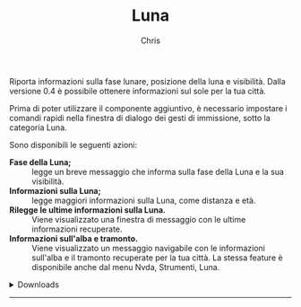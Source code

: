 ﻿---
layout: post
title: Luna
author: Chris
---
Riporta informazioni sulla fase lunare, posizione della luna e visibilità. Dalla versione 0.4 è possibile ottenere informazioni sul sole per la tua città.

Prima di poter utilizzare il componente aggiuntivo, è necessario  impostare i comandi rapidi  nella finestra di dialogo dei gesti di immissione, sotto la categoria Luna.

Sono disponibili le seguenti azioni:

<dl>
<dt><strong>Fase della Luna;</strong></dt>
<dd>legge un breve messaggio che informa sulla fase della Luna e la sua visibilità.</dd>
<dt><strong>Informazioni sulla Luna;</strong></dt>
<dd>legge maggiori informazioni sulla Luna, come distanza  e età.</dd>
<dt><strong>Rilegge le ultime informazioni sulla Luna.</strong></dt>
<dd>Viene visualizzato una finestra di messaggio   con le ultime informazioni recuperate.</dd>
<dt><strong>Informazioni sull'alba e tramonto.</strong></dt>
<dd>Viene visualizzato un messaggio navigabile con le informazioni sull'alba e il tramonto recuperate per la tua città. La stessa feature è disponibile anche dal menu Nvda, Strumenti, Luna.</dd>
</dl>

<details><summary>Downloads</summary>
<ul>
<li><a href="https://github.com/Christianlm/Luna/releases/download/v.0.4.20220921/luna-0.4.20220921-dev.nvda-addon">Versione 0.4.20220921-dev.</a></li>
<li><a href="https://github.com/Christianlm/Luna/releases/download/0.3.20210711-dev/luna-0.3.20210711-dev.nvda-addon">Versione 0.3.20210711-dev.</a></li>
</ul></details>

<audio autoplay="autoplay" preload="auto">
<source src="https://Christianlm.github.io/files/waves/0001.wav" type="audio/wav" />
</audio>

---
 